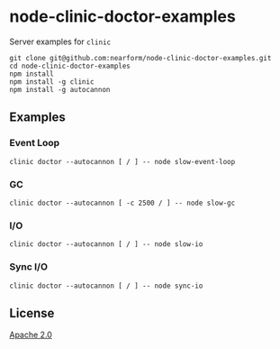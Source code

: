 # node-clinic-doctor-examples

Server examples for `clinic`

```
git clone git@github.com:nearform/node-clinic-doctor-examples.git
cd node-clinic-doctor-examples
npm install
npm install -g clinic
npm install -g autocannon
```

## Examples

### Event Loop

```
clinic doctor --autocannon [ / ] -- node slow-event-loop
```

### GC

```
clinic doctor --autocannon [ -c 2500 / ] -- node slow-gc
```

### I/O

```
clinic doctor --autocannon [ / ] -- node slow-io
```

### Sync I/O

```
clinic doctor --autocannon [ / ] -- node sync-io
```

## License

[Apache 2.0](<https://tldrlegal.com/license/apache-license-2.0-(apache-2.0)>)
